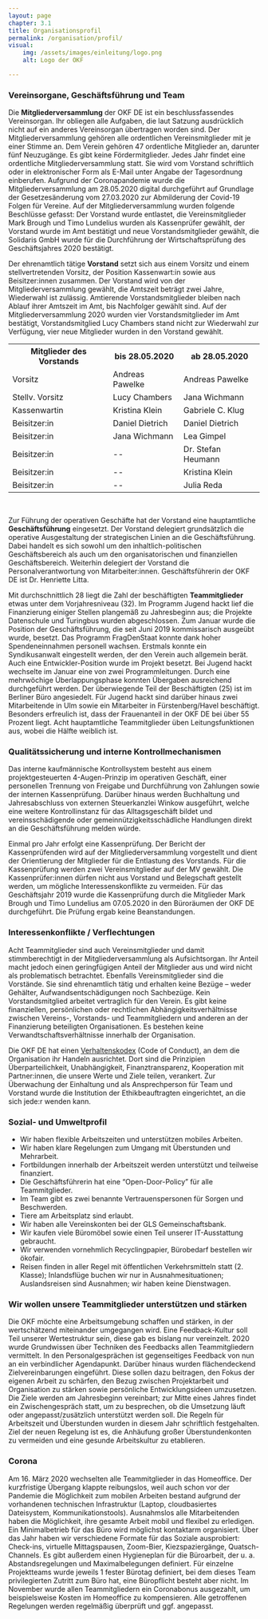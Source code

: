 ```yaml
---
layout: page
chapter: 3.1
title: Organisationsprofil
permalink: /organisation/profil/
visual:
    img: /assets/images/einleitung/logo.png
    alt: Logo der OKF

---
```



### Vereinsorgane, Geschäftsführung und Team

Die **Mitgliederversammlung** der OKF DE ist ein beschlussfassendes Vereinsorgan. Ihr obliegen alle Aufgaben, die laut Satzung ausdrücklich nicht auf ein anderes Vereinsorgan übertragen worden sind. Der Mitgliederversammlung gehören alle ordentlichen Vereinsmitglieder mit je einer Stimme an. Dem Verein gehören 47 ordentliche Mitglieder an, darunter fünf Neuzugänge. Es gibt keine Fördermitglieder. Jedes Jahr findet eine ordentliche Mitgliederversammlung statt. Sie wird vom Vorstand schriftlich oder in elektronischer Form als E-Mail unter Angabe der Tagesordnung einberufen. Aufgrund der Coronapandemie wurde die Mitgliederversammlung am 28.05.2020 digital durchgeführt auf Grundlage der Gesetzesänderung vom 27.03.2020 zur Abmilderung der Covid-19 Folgen für Vereine. Auf der Mitgliederversammlung wurden folgende Beschlüsse gefasst: Der Vorstand wurde entlastet, die Vereinsmitglieder Mark Brough und Timo Lundelius wurden als Kassenprüfer gewählt, der Vorstand wurde im Amt bestätigt und neue Vorstandsmitglieder gewählt, die Solidaris GmbH wurde für die Durchführung der Wirtschaftsprüfung des Geschäftsjahres 2020 bestätigt. 

Der ehrenamtlich tätige **Vorstand** setzt sich aus einem Vorsitz und einem stellvertretenden Vorsitz, der Position Kassenwart:in sowie aus Beisitzer:innen zusammen. Der Vorstand wird von der Mitgliederversammlung gewählt, die Amtszeit beträgt zwei Jahre, Wiederwahl ist zulässig. Amtierende Vorstandsmitglieder bleiben nach Ablauf ihrer Amtszeit im Amt, bis Nachfolger gewählt sind. Auf der Mitgliederversammlung 2020 wurden vier Vorstandsmitglieder im Amt bestätigt, Vorstandsmitglied Lucy Chambers stand nicht zur Wiederwahl zur Verfügung, vier neue Mitglieder wurden in den Vorstand gewählt.

<table width="600">
  <tr>
    <th>Mitglieder des Vorstands</th>
    <th>bis 28.05.2020</th>
    <th>ab 28.05.2020</th>
  </tr>
  <tr>
    <td>Vorsitz</td>
    <td>Andreas Pawelke</td>
    <td>Andreas Pawelke</td>
  </tr>
  <tr>
    <td>Stellv. Vorsitz</td>
    <td>Lucy Chambers</td>
    <td>Jana Wichmann</td>
  </tr>
  <tr>
    <td>Kassenwartin</td>
    <td>Kristina Klein</td>
    <td>Gabriele C. Klug</td>
  </tr>
  <tr>
    <td>Beisitzer:in</td>
    <td>Daniel Dietrich</td>
    <td>Daniel Dietrich</td>
  </tr>
  <tr>
    <td>Beisitzer:in</td>
    <td>Jana Wichmann</td>
    <td>Lea Gimpel</td>
  </tr>
  <tr>
    <td>Beisitzer:in</td>
    <td>--</td>
    <td>Dr. Stefan Heumann</td>
  </tr>
  <tr>
    <td>Beisitzer:in</td>
    <td>--</td>
    <td>Kristina Klein</td>
  </tr>
  <tr>
    <td>Beisitzer:in</td>
    <td>--</td>
    <td>Julia Reda</td>
  </tr>
 </table>

<br>

Zur Führung der operativen Geschäfte hat der Vorstand eine hauptamtliche **Geschäftsführung** eingesetzt. Der Vorstand delegiert grundsätzlich die operative Ausgestaltung der strategischen Linien an die Geschäftsführung. Dabei handelt es sich sowohl um den inhaltlich-politischen Geschäftsbereich als auch um den organisatorischen und finanziellen Geschäftsbereich. Weiterhin delegiert der Vorstand die Personalverantwortung von Mitarbeiter:innen. Geschäftsführerin der OKF DE ist Dr. Henriette Litta.

Mit durchschnittlich 28 liegt die Zahl der beschäftigten **Teammitglieder** etwas unter dem Vorjahresniveau (32). Im Programm Jugend hackt lief die Finanzierung einiger Stellen plangemäß zu Jahresbeginn aus; die Projekte Datenschule und Turingbus wurden abgeschlossen. Zum Januar wurde die Position der Geschäftsführung, die seit Juni 2019 kommissarisch ausgeübt wurde, besetzt. Das Programm FragDenStaat konnte dank hoher Spendeneinnahmen personell wachsen. Erstmals konnte ein Syndikusanwalt eingestellt werden, der den Verein auch allgemein berät. Auch eine Entwickler-Position wurde im Projekt besetzt. Bei Jugend hackt wechselte im Januar eine von zwei Programmleitungen. Durch eine mehrwöchige Überlappungsphase konnten Übergaben ausreichend durchgeführt werden. Der überwiegende Teil der Beschäftigten (25) ist im Berliner Büro angesiedelt. Für Jugend hackt sind darüber hinaus zwei Mitarbeitende in Ulm sowie ein Mitarbeiter in Fürstenberg/Havel beschäftigt. Besonders erfreulich ist, dass der Frauenanteil in der OKF DE bei über 55 Prozent liegt. Acht hauptamtliche Teammitglieder üben Leitungsfunktionen aus, wobei die Hälfte weiblich ist. 

### Qualitätssicherung und interne Kontrollmechanismen

Das interne kaufmännische Kontrollsystem besteht aus einem projektgesteuerten 4-Augen-Prinzip im operativen Geschäft, einer personellen Trennung von Freigabe und Durchführung von Zahlungen sowie der internen Kassenprüfung. Darüber hinaus werden Buchhaltung und Jahresabschluss von externen Steuerkanzlei Winkow ausgeführt, welche eine weitere Kontrollinstanz für das Alltagsgeschäft bildet und vereinsschädigende oder gemeinnützigkeitsschädliche Handlungen direkt an die Geschäftsführung melden würde. 

Einmal pro Jahr erfolgt eine Kassenprüfung. Der Bericht der Kassenprüfenden wird auf der Mitgliederversammlung vorgestellt und dient der Orientierung der Mitglieder für die Entlastung des Vorstands. Für die Kassenprüfung werden zwei Vereinsmitglieder auf der MV gewählt. Die Kassenprüfer:innen dürfen nicht aus Vorstand und Belegschaft gestellt werden, um mögliche Interessenskonflikte zu vermeiden. Für das Geschäftsjahr 2019 wurde die Kassenprüfung durch die Mitglieder Mark Brough und Timo Lundelius am 07.05.2020 in den Büroräumen der OKF DE durchgeführt. Die Prüfung ergab keine Beanstandungen. 

### Interessenkonflikte / Verflechtungen

Acht Teammitglieder sind auch Vereinsmitglieder und damit stimmberechtigt in der Mitgliederversammlung als Aufsichtsorgan. Ihr Anteil macht jedoch einen geringfügigen Anteil der Mitglieder aus und wird nicht als problematisch betrachtet. Ebenfalls Vereinsmitglieder sind die Vorstände. Sie sind ehrenamtlich tätig und erhalten keine Bezüge – weder Gehälter, Aufwandsentschädigungen noch Sachbezüge. Kein Vorstandsmitglied arbeitet vertraglich für den Verein. Es gibt keine finanziellen, persönlichen oder rechtlichen Abhängigkeitsverhältnisse zwischen Vereins-, Vorstands- und Teammitgliedern und anderen an der Finanzierung beteiligten Organisationen. Es bestehen keine Verwandtschaftsverhältnisse innerhalb der Organisation.

Die OKF DE hat einen [Verhaltenskodex](https://okfn.de/files/documents/02_Verhaltenskodex.pdf) (Code of Conduct), an dem die Organisation ihr Handeln ausrichtet. Dort sind die Prinzipien Überparteilichkeit, Unabhängigkeit, Finanztransparenz, Kooperation mit Partner:innen, die unsere Werte und Ziele teilen, verankert. Zur Überwachung der Einhaltung und als Ansprechperson für Team und Vorstand wurde die Institution der Ethikbeauftragten eingerichtet, an die sich jede:r wenden kann.

### Sozial- und Umweltprofil

* Wir haben flexible Arbeitszeiten und unterstützen mobiles Arbeiten.
* Wir haben klare Regelungen zum Umgang mit Überstunden und Mehrarbeit.
* Fortbildungen innerhalb der Arbeitszeit werden unterstützt und teilweise finanziert.
* Die Geschäftsführerin hat eine “Open-Door-Policy” für alle Teammitglieder.
* Im Team gibt es zwei benannte Vertrauenspersonen für Sorgen und Beschwerden.
* Tiere am Arbeitsplatz sind erlaubt.
* Wir haben alle Vereinskonten bei der GLS Gemeinschaftsbank.
* Wir kaufen viele Büromöbel sowie einen Teil unserer IT-Ausstattung gebraucht. 
* Wir verwenden vornehmlich Recyclingpapier, Bürobedarf bestellen wir ökofair.
* Reisen finden in aller Regel mit öffentlichen Verkehrsmitteln statt (2. Klasse); Inlandsflüge buchen wir nur in Ausnahmesituationen; Auslandsreisen sind Ausnahmen; wir haben keine Dienstwagen.

### Wir wollen unsere Teammitglieder unterstützen und stärken

Die OKF möchte eine Arbeitsumgebung schaffen und stärken, in der wertschätzend miteinander umgegangen wird. Eine Feedback-Kultur soll Teil unserer Wertestruktur sein, diese gab es bislang nur vereinzelt. 2020 wurde Grundwissen über Techniken des Feedbacks allen Teammitgliedern vermittelt. In den Personalgesprächen ist gegenseitiges Feedback von nun an ein verbindlicher Agendapunkt. Darüber hinaus wurden flächendeckend Zielvereinbarungen eingeführt. Diese sollen dazu beitragen, den Fokus der eigenen Arbeit zu schärfen, den Bezug zwischen Projektarbeit und Organisation zu stärken sowie persönliche Entwicklungsideen umzusetzen. Die Ziele werden am Jahresbeginn vereinbart; zur Mitte eines Jahres findet ein Zwischengespräch statt, um zu besprechen, ob die Umsetzung läuft oder angepasst/zusätzlich unterstützt werden soll. Die Regeln für Arbeitszeit und Überstunden wurden in diesem Jahr schriftlich festgehalten. Ziel der neuen Regelung ist es, die Anhäufung großer Überstundenkonten zu vermeiden und eine gesunde Arbeitskultur zu etablieren.

### Corona

Am 16. März 2020 wechselten alle Teammitglieder in das Homeoffice. Der kurzfristige Übergang klappte reibungslos, weil auch schon vor der Pandemie die Möglichkeit zum mobilen Arbeiten bestand aufgrund der vorhandenen technischen Infrastruktur (Laptop, cloudbasiertes Dateisystem, Kommunikationstools). Ausnahmslos alle Mitarbeitenden haben die Möglichkeit, ihre gesamte Arbeit mobil und flexibel zu erledigen. Ein Minimalbetrieb für das Büro wird möglichst kontaktarm organisiert. Über das Jahr haben wir verschiedene Formate für das Soziale ausprobiert: Check-ins, virtuelle Mittagspausen, Zoom-Bier, Kiezspaziergänge, Quatsch-Channels. Es gibt außerdem einen Hygieneplan für die Büroarbeit, der u. a. Abstandsregelungen und Maximalbelegungen definiert. Für einzelne Projektteams wurde jeweils 1 fester Bürotag definiert, bei dem dieses Team privilegierten Zutritt zum Büro hat, eine Büropflicht besteht aber nicht. Im November wurde allen Teammitgliedern ein Coronabonus ausgezahlt, um beispielsweise Kosten im Homeoffice zu kompensieren. Alle getroffenen Regelungen werden regelmäßig überprüft und ggf. angepasst.  
